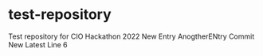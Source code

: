 # test-repository
Test repository for CIO Hackathon 2022
New Entry
AnogtherENtry
Commit New Latest
Line 6
